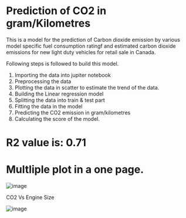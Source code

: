 # Prediction of CO2 in gram/Kilometres
This is a model for the prediction of Carbon dioxide emission by various model specific fuel consumption ratingf and estimated carbon dioxide emissions for new light duty vehicles for retail sale in Canada.

Following steps is followed to build this model.
1. Importing the data into jupiter notebook
2. Preprocessing the data
3. Plotting the data in scatter to estimate the trend of the data.
4. Building the Linear regression model
5. Splitting the data into train & test part
6. Fitting the data in the model
7. Predicting the CO2 emission in gram/kilometres
8. Calculating the score of the model.

# R2 value is: 0.71

# Multliple plot in a one page.

![image](https://user-images.githubusercontent.com/65527534/151395778-c220aa4a-37f3-447d-903e-d595302bcaca.png)

CO2 Vs Engine Size

![image](https://user-images.githubusercontent.com/65527534/151395827-5bd383a9-a8e9-4eb4-86a0-b6a9b762ca0d.png)
